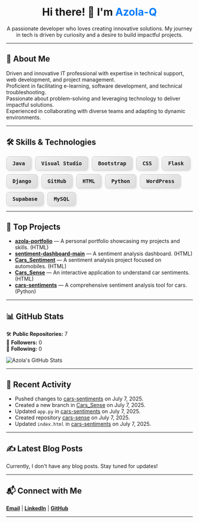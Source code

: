 <!-- README.md -->

<div align="center">
  <h1>Hi there! 👋 I'm <span style="color:#007bff;">Azola-Q</span></h1>
  <p>A passionate developer who loves creating innovative solutions. My journey in tech is driven by curiosity and a desire to build impactful projects.</p>
</div>

<hr>

<h2>📌 About Me</h2>
<p>
  Driven and innovative IT professional with expertise in technical support, web development, and project management.<br>
  Proficient in facilitating e-learning, software development, and technical troubleshooting.<br>
  Passionate about problem-solving and leveraging technology to deliver impactful solutions.<br>
  Experienced in collaborating with diverse teams and adapting to dynamic environments.
</p>

<hr>

<h2>🛠️ Skills & Technologies</h2>

<style>
  .skills-container {
    display: flex;
    flex-wrap: wrap;
    gap: 10px;
  }

  .skill-block {
    background: linear-gradient(145deg, #f0f0f0, #dcdcdc);
    border: 1px solid #ccc;
    border-radius: 8px;
    padding: 10px 16px;
    font-weight: 600;
    font-family: monospace;
    transition: all 0.3s ease;
    box-shadow: 2px 2px 5px rgba(0,0,0,0.1);
  }

  .skill-block:hover {
    transform: scale(1.05);
    background-color: #007bff;
    color: white;
    cursor: pointer;
  }
</style>

<div class="skills-container">
  <div class="skill-block">Java</div>
  <div class="skill-block">Visual Studio</div>
  <div class="skill-block">Bootstrap</div>
  <div class="skill-block">CSS</div>
  <div class="skill-block">Flask</div>
  <div class="skill-block">Django</div>
  <div class="skill-block">GitHub</div>
  <div class="skill-block">HTML</div>
  <div class="skill-block">Python</div>
  <div class="skill-block">WordPress</div>
  <div class="skill-block">Supabase</div>
  <div class="skill-block">MySQL</div>
</div>

<hr>

<h2>🚀 Top Projects</h2>
<ul>
  <li><a href="https://github.com/Azola-Q/azola-portfolio"><strong>azola-portfolio</strong></a> — A personal portfolio showcasing my projects and skills. (HTML)</li>
  <li><a href="https://github.com/Azola-Q/sentiment-dashboard-main"><strong>sentiment-dashboard-main</strong></a> — A sentiment analysis dashboard. (HTML)</li>
  <li><a href="https://github.com/Azola-Q/Cars_Sentiment"><strong>Cars_Sentiment</strong></a> — A sentiment analysis project focused on automobiles. (HTML)</li>
  <li><a href="https://github.com/Azola-Q/Cars_Sense"><strong>Cars_Sense</strong></a> — An interactive application to understand car sentiments. (HTML)</li>
  <li><a href="https://github.com/Azola-Q/cars-sentiments"><strong>cars-sentiments</strong></a> — A comprehensive sentiment analysis tool for cars. (Python)</li>
</ul>

<hr>

<h2>📊 GitHub Stats</h2>
<p>
  🛠️ <strong>Public Repositories:</strong> 7 <br>
  👥 <strong>Followers:</strong> 0 <br>
  🔄 <strong>Following:</strong> 0
</p>

<img src="https://github-readme-stats.vercel.app/api?username=Azola-Q&show_icons=true&theme=radical" alt="Azola's GitHub Stats">

<hr>

<h2>📌 Recent Activity</h2>
<ul>
  <li>Pushed changes to <a href="https://github.com/Azola-Q/cars-sentiments">cars-sentiments</a> on July 7, 2025.</li>
  <li>Created a new branch in <a href="https://github.com/Azola-Q/Cars_Sense">Cars_Sense</a> on July 7, 2025.</li>
  <li>Updated <code>app.py</code> in <a href="https://github.com/Azola-Q/cars-sentiments">cars-sentiments</a> on July 7, 2025.</li>
  <li>Created repository <a href="https://github.com/Azola-Q/cars-sense">cars-sense</a> on July 7, 2025.</li>
  <li>Updated <code>index.html</code> in <a href="https://github.com/Azola-Q/cars-sentiments">cars-sentiments</a> on July 7, 2025.</li>
</ul>

<hr>

<h2>✍️ Latest Blog Posts</h2>
<p>Currently, I don't have any blog posts. Stay tuned for updates!</p>

<hr>

<h2>📬 Connect with Me</h2>
<p>
  <a href="mailto:your.email@example.com"><strong>Email</strong></a> | 
  <a href="https://www.linkedin.com/in/your-profile"><strong>LinkedIn</strong></a> |
  <a href="https://github.com/Azola-Q"><strong>GitHub</strong></a>
</p>

---

